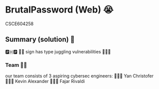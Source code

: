 # BrutalPassword (Web) 😭
CSCE604258

## Summary (solution) 📝 

🅿️🇭🅿️ 🟰🟰 sign has type juggling vulnerabilities 🤷🏻‍♂️

### Team 👨‍💻
our team consists of 3 aspiring cybersec engineers:
🏄🏼‍♂️ Yan Christofer
🏄🏼‍♂️ Kevin Alexander
🏄🏼‍♂️ Fajar Rivaldi
